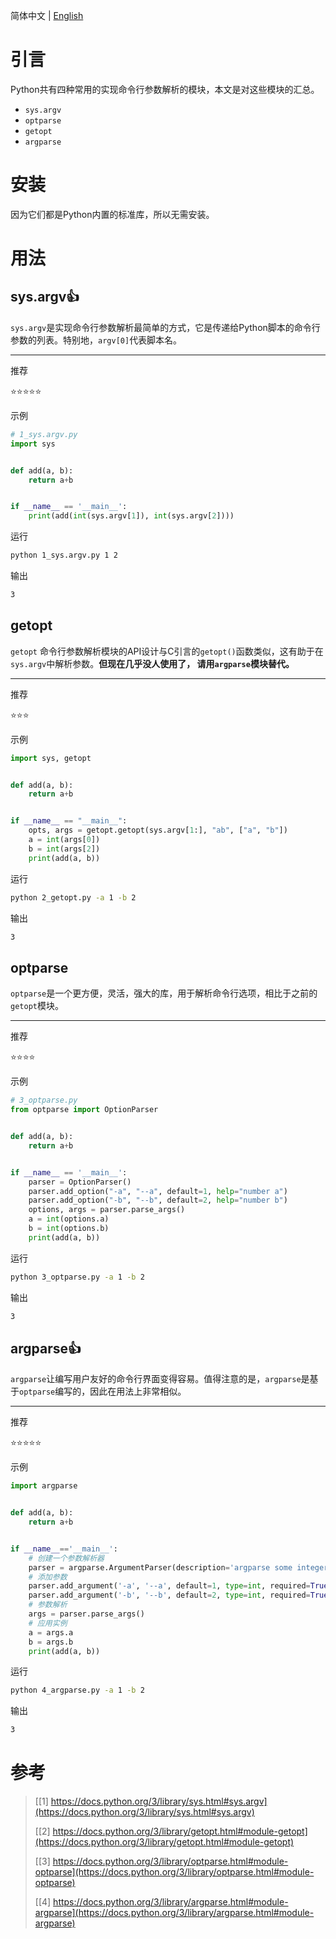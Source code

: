 简体中文 | [English](/README.md)
# 引言
Python共有四种常用的实现命令行参数解析的模块，本文是对这些模块的汇总。
- `sys.argv`
- `optparse`
- `getopt`
- `argparse`
# 安装
因为它们都是Python内置的标准库，所以无需安装。
# 用法
## sys.argv👍
`sys.argv`是实现命令行参数解析最简单的方式，它是传递给Python脚本的命令行参数的列表。特别地，`argv[0]`代表脚本名。

---
推荐

⭐⭐⭐⭐⭐

示例
```python
# 1_sys.argv.py
import sys


def add(a, b):
    return a+b


if __name__ == '__main__':
    print(add(int(sys.argv[1]), int(sys.argv[2])))
```
运行
```bash
python 1_sys.argv.py 1 2
```
输出
```bash
3
```
## getopt
`getopt` 命令行参数解析模块的API设计与C引言的`getopt()`函数类似，这有助于在`sys.argv`中解析参数。**但现在几乎没人使用了， 请用`argparse`模块替代。**

---
推荐

⭐⭐⭐

示例
```python
import sys, getopt


def add(a, b):
    return a+b


if __name__ == "__main__":
    opts, args = getopt.getopt(sys.argv[1:], "ab", ["a", "b"])
    a = int(args[0])
    b = int(args[2])
    print(add(a, b))
```
运行
```bash
python 2_getopt.py -a 1 -b 2
```
输出
```bash
3
```
## optparse
`optparse`是一个更方便，灵活，强大的库，用于解析命令行选项，相比于之前的`getopt`模块。

---
推荐

⭐⭐⭐⭐

示例
```python
# 3_optparse.py
from optparse import OptionParser


def add(a, b):
    return a+b


if __name__ == '__main__':
    parser = OptionParser()
    parser.add_option("-a", "--a", default=1, help="number a")
    parser.add_option("-b", "--b", default=2, help="number b")
    options, args = parser.parse_args()
    a = int(options.a)
    b = int(options.b)
    print(add(a, b))
```
运行
```bash
python 3_optparse.py -a 1 -b 2
```
输出
```bash
3
```
## argparse👍
`argparse`让编写用户友好的命令行界面变得容易。值得注意的是，`argparse`是基于`optparse`编写的，因此在用法上非常相似。

---
推荐

⭐⭐⭐⭐⭐

示例
```python
import argparse


def add(a, b):
    return a+b


if __name__=='__main__':
    # 创建一个参数解析器
    parser = argparse.ArgumentParser(description='argparse some integers.')
    # 添加参数
    parser.add_argument('-a', '--a', default=1, type=int, required=True, help='number a')
    parser.add_argument('-b', '--b', default=2, type=int, required=True, help='number b')
    # 参数解析
    args = parser.parse_args()
    # 应用实例
    a = args.a
    b = args.b
    print(add(a, b))
```
运行
```bash
python 4_argparse.py -a 1 -b 2
```
输出
```bash
3
```
# 参考
> [[1] https://docs.python.org/3/library/sys.html#sys.argv](https://docs.python.org/3/library/sys.html#sys.argv)
> 
> [[2] https://docs.python.org/3/library/getopt.html#module-getopt](https://docs.python.org/3/library/getopt.html#module-getopt)
>
> [[3] https://docs.python.org/3/library/optparse.html#module-optparse](https://docs.python.org/3/library/optparse.html#module-optparse)
>
> [[4] https://docs.python.org/3/library/argparse.html#module-argparse](https://docs.python.org/3/library/argparse.html#module-argparse)
